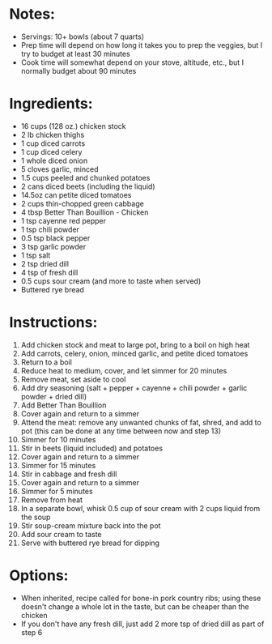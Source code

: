 # Notes: 
- Servings: 10+ bowls (about 7 quarts)
- Prep time will depend on how long it takes you to prep the veggies, but I try to budget at least 30 minutes
- Cook time will somewhat depend on your stove, altitude, etc., but I normally budget about 90 minutes

# Ingredients:
- 16 cups (128 oz.) chicken stock
- 2 lb chicken thighs
- 1 cup diced carrots
- 1 cup diced celery
- 1 whole diced onion
- 5 cloves garlic, minced
- 1.5 cups peeled and chunked potatoes
- 2 cans diced beets (including the liquid)
- 14.5oz can petite diced tomatoes
- 2 cups thin-chopped green cabbage
- 4 tbsp Better Than Bouillion - Chicken
- 1 tsp cayenne red pepper
- 1 tsp chili powder
- 0.5 tsp black pepper
- 3 tsp garlic powder
- 1 tsp salt
- 2 tsp dried dill
- 4 tsp of fresh dill
- 0.5 cups sour cream (and more to taste when served)
- Buttered rye bread

# Instructions:
1. Add chicken stock and meat to large pot, bring to a boil on high heat
2. Add carrots, celery, onion, minced garlic, and petite diced tomatoes
3. Return to a boil
4. Reduce heat to medium, cover, and let simmer for 20 minutes
5. Remove meat, set aside to cool
6. Add dry seasoning (salt + pepper + cayenne + chili powder + garlic powder + dried dill)
7. Add Better Than Bouillion
8. Cover again and return to a simmer
9. Attend the meat: remove any unwanted chunks of fat, shred, and add to pot (this can be done at any time between now and step 13)
10. Simmer for 10 minutes
11. Stir in beets (liquid included) and potatoes
12. Cover again and return to a simmer
13. Simmer for 15 minutes
14. Stir in cabbage and fresh dill
15. Cover again and return to a simmer
16. Simmer for 5 minutes
17. Remove from heat
18. In a separate bowl, whisk 0.5 cup of sour cream with 2 cups liquid from the soup
19. Stir soup-cream mixture back into the pot
20. Add sour cream to taste
21. Serve with buttered rye bread for dipping

# Options:
- When inherited, recipe called for bone-in pork country ribs; using these doesn't change a whole lot in the taste, but can be cheaper than the chicken
- If you don't have any fresh dill, just add 2 more tsp of dried dill as part of step 6
